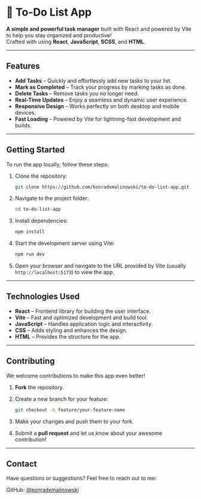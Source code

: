 # 📝 To-Do List App

**A simple and powerful task manager** built with React and powered by Vite to help you stay organized and productive!  
Crafted with using **React**, **JavaScript**, **SCSS**, and **HTML**.

---

## Features

- **Add Tasks** – Quickly and effortlessly add new tasks to your list.
- **Mark as Completed** – Track your progress by marking tasks as done.
- **Delete Tasks** – Remove tasks you no longer need.
- **Real-Time Updates** – Enjoy a seamless and dynamic user experience.
- **Responsive Design** – Works perfectly on both desktop and mobile devices.
- **Fast Loading** – Powered by Vite for lightning-fast development and builds.

---

## Getting Started

To run the app locally, follow these steps:

1. Clone the repository:

   ```bash
   git clone https://github.com/konradxmalinowski/to-do-list-app.git
   ```

2. Navigate to the project folder:

   ```bash
   cd to-do-list-app
   ```

3. Install dependencies:

   ```bash
   npm install
   ```

4. Start the development server using Vite:

   ```bash
   npm run dev
   ```

5. Open your browser and navigate to the URL provided by Vite (usually `http://localhost:5173`) to view the app.

---

## Technologies Used

- **React** – Frontend library for building the user interface.
- **Vite** – Fast and optimized development and build tool.
- **JavaScript** – Handles application logic and interactivity.
- **CSS** – Adds styling and enhances the design.
- **HTML** – Provides the structure for the app.

---

## Contributing

We welcome contributions to make this app even better!

1. **Fork** the repository.
2. Create a new branch for your feature:

   ```bash
   git checkout -b feature/your-feature-name
   ```

3. Make your changes and push them to your fork.
4. Submit a **pull request** and let us know about your awesome contribution!

---

## Contact

Have questions or suggestions? Feel free to reach out to me:

GitHub: [@konradxmalinowski](https://github.com/konradxmalinowski)
